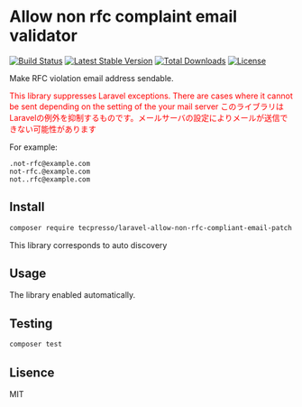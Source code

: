# Allow non rfc complaint email validator

[![Build Status](https://travis-ci.org/tecpresso/laravel-allow-non-rfc-compliant-email-patch.svg?branch=master)](https://travis-ci.org/tecpresso/laravel-allow-non-rfc-compliant-email-patch)
[![Latest Stable Version](https://poser.pugx.org/tecpresso/laravel-allow-non-rfc-compliant-email-patch/version)](https://packagist.org/packages/tecpresso/laravel-allow-non-rfc-compliant-email-patch)
[![Total Downloads](https://poser.pugx.org/tecpresso/laravel-allow-non-rfc-compliant-email-patch/downloads)](https://packagist.org/packages/tecpresso/laravel-allow-non-rfc-compliant-email-patch)
[![License](https://poser.pugx.org/tecpresso/laravel-allow-non-rfc-compliant-email-patch/license)](https://packagist.org/packages/tecpresso/laravel-allow-non-rfc-compliant-email-patch)

Make RFC violation email address sendable.

<span style="color: red; ">This library suppresses Laravel exceptions. There are cases where it cannot be sent depending on the setting of the your mail server</span>
<span style="color: red; ">このライブラリはLaravelの例外を抑制するものです。メールサーバの設定によりメールが送信できない可能性があります</span>

For example:

```
.not-rfc@example.com
not-rfc.@example.com
not..rfc@example.com

```


## Install

```bash
composer require tecpresso/laravel-allow-non-rfc-compliant-email-patch
```

This library corresponds to auto discovery




## Usage

The library enabled automatically.


## Testing

```bash
composer test
```

## Lisence

MIT

